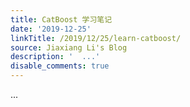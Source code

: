 ```yaml
---
title: CatBoost 学习笔记
date: '2019-12-25'
linkTitle: /2019/12/25/learn-catboost/
source: Jiaxiang Li's Blog
description: '  ...'
disable_comments: true
---
```

  ...